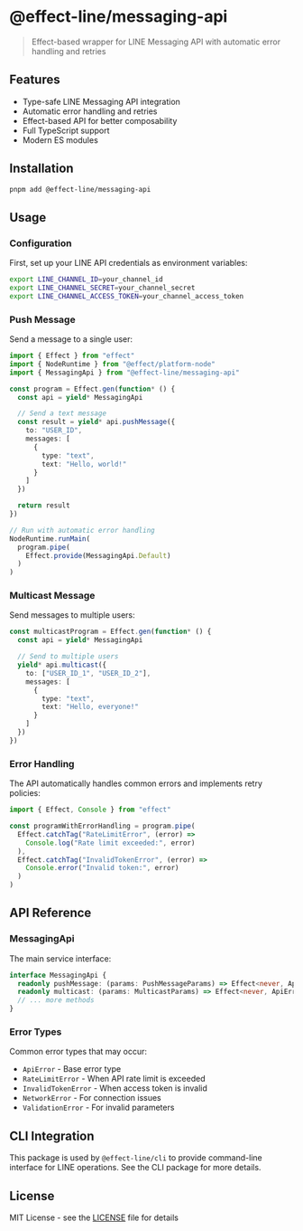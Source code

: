# @effect-line/messaging-api

> Effect-based wrapper for LINE Messaging API with automatic error handling and retries

## Features

- Type-safe LINE Messaging API integration
- Automatic error handling and retries
- Effect-based API for better composability
- Full TypeScript support
- Modern ES modules

## Installation

```bash
pnpm add @effect-line/messaging-api
```

## Usage

### Configuration

First, set up your LINE API credentials as environment variables:

```bash
export LINE_CHANNEL_ID=your_channel_id
export LINE_CHANNEL_SECRET=your_channel_secret
export LINE_CHANNEL_ACCESS_TOKEN=your_channel_access_token
```

### Push Message

Send a message to a single user:

```typescript
import { Effect } from "effect"
import { NodeRuntime } from "@effect/platform-node"
import { MessagingApi } from "@effect-line/messaging-api"

const program = Effect.gen(function* () {
  const api = yield* MessagingApi

  // Send a text message
  const result = yield* api.pushMessage({
    to: "USER_ID",
    messages: [
      {
        type: "text",
        text: "Hello, world!"
      }
    ]
  })

  return result
})

// Run with automatic error handling
NodeRuntime.runMain(
  program.pipe(
    Effect.provide(MessagingApi.Default)
  )
)
```

### Multicast Message

Send messages to multiple users:

```typescript
const multicastProgram = Effect.gen(function* () {
  const api = yield* MessagingApi

  // Send to multiple users
  yield* api.multicast({
    to: ["USER_ID_1", "USER_ID_2"],
    messages: [
      {
        type: "text",
        text: "Hello, everyone!"
      }
    ]
  })
})
```

### Error Handling

The API automatically handles common errors and implements retry policies:

```typescript
import { Effect, Console } from "effect"

const programWithErrorHandling = program.pipe(
  Effect.catchTag("RateLimitError", (error) => 
    Console.log("Rate limit exceeded:", error)
  ),
  Effect.catchTag("InvalidTokenError", (error) => 
    Console.error("Invalid token:", error)
  )
)
```

## API Reference

### MessagingApi

The main service interface:

```typescript
interface MessagingApi {
  readonly pushMessage: (params: PushMessageParams) => Effect<never, ApiError, PushMessageResult>
  readonly multicast: (params: MulticastParams) => Effect<never, ApiError, MulticastResult>
  // ... more methods
}
```

### Error Types

Common error types that may occur:

- `ApiError` - Base error type
- `RateLimitError` - When API rate limit is exceeded
- `InvalidTokenError` - When access token is invalid
- `NetworkError` - For connection issues
- `ValidationError` - For invalid parameters

## CLI Integration

This package is used by `@effect-line/cli` to provide command-line interface for LINE operations. See the CLI package for more details.

## License

MIT License - see the [LICENSE](LICENSE) file for details
